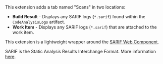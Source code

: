 
This extension adds a tab named "Scans" in two locations:

* **Build Result** - Displays any SARIF logs (`*.sarif`) found within the `CodeAnalysisLogs` artifact.
* **Work Item** - Displays any SARIF logs (`*.sarif`) that are attached to the work item.

This extension is a lightweight wrapper around the [SARIF Web Component](https://github.com/microsoft/sarif-web-component).

SARIF is the Static Analysis Results Interchange Format. More information [here](http://sarifweb.azurewebsites.net/).
